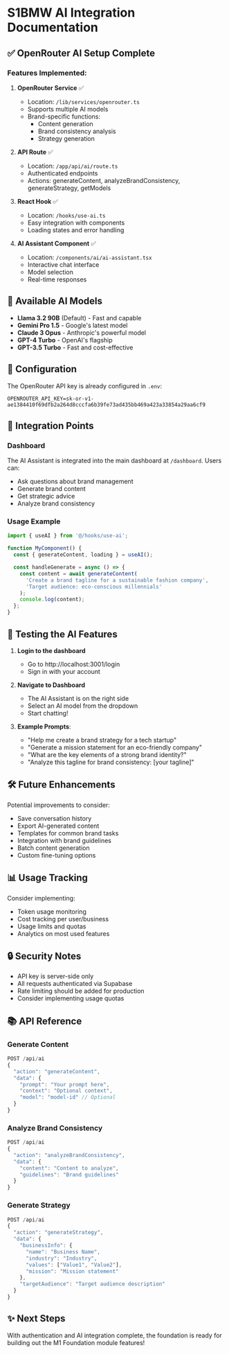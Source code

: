 # S1BMW AI Integration Documentation

## ✅ OpenRouter AI Setup Complete

### Features Implemented:

1. **OpenRouter Service** ✅
   - Location: `/lib/services/openrouter.ts`
   - Supports multiple AI models
   - Brand-specific functions:
     - Content generation
     - Brand consistency analysis
     - Strategy generation

2. **API Route** ✅
   - Location: `/app/api/ai/route.ts`
   - Authenticated endpoints
   - Actions: generateContent, analyzeBrandConsistency, generateStrategy, getModels

3. **React Hook** ✅
   - Location: `/hooks/use-ai.ts`
   - Easy integration with components
   - Loading states and error handling

4. **AI Assistant Component** ✅
   - Location: `/components/ai/ai-assistant.tsx`
   - Interactive chat interface
   - Model selection
   - Real-time responses

## 🤖 Available AI Models

- **Llama 3.2 90B** (Default) - Fast and capable
- **Gemini Pro 1.5** - Google's latest model
- **Claude 3 Opus** - Anthropic's powerful model
- **GPT-4 Turbo** - OpenAI's flagship
- **GPT-3.5 Turbo** - Fast and cost-effective

## 🔑 Configuration

The OpenRouter API key is already configured in `.env`:

```env
OPENROUTER_API_KEY=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
```

## 📍 Integration Points

### Dashboard

The AI Assistant is integrated into the main dashboard at `/dashboard`. Users can:

- Ask questions about brand management
- Generate brand content
- Get strategic advice
- Analyze brand consistency

### Usage Example

```typescript
import { useAI } from '@/hooks/use-ai';

function MyComponent() {
  const { generateContent, loading } = useAI();

  const handleGenerate = async () => {
    const content = await generateContent(
      'Create a brand tagline for a sustainable fashion company',
      'Target audience: eco-conscious millennials'
    );
    console.log(content);
  };
}
```

## 🚀 Testing the AI Features

1. **Login to the dashboard**
   - Go to http://localhost:3001/login
   - Sign in with your account

2. **Navigate to Dashboard**
   - The AI Assistant is on the right side
   - Select an AI model from the dropdown
   - Start chatting!

3. **Example Prompts**:
   - "Help me create a brand strategy for a tech startup"
   - "Generate a mission statement for an eco-friendly company"
   - "What are the key elements of a strong brand identity?"
   - "Analyze this tagline for brand consistency: [your tagline]"

## 🛠 Future Enhancements

Potential improvements to consider:

- Save conversation history
- Export AI-generated content
- Templates for common brand tasks
- Integration with brand guidelines
- Batch content generation
- Custom fine-tuning options

## 📊 Usage Tracking

Consider implementing:

- Token usage monitoring
- Cost tracking per user/business
- Usage limits and quotas
- Analytics on most used features

## 🔒 Security Notes

- API key is server-side only
- All requests authenticated via Supabase
- Rate limiting should be added for production
- Consider implementing usage quotas

## 📚 API Reference

### Generate Content

```javascript
POST /api/ai
{
  "action": "generateContent",
  "data": {
    "prompt": "Your prompt here",
    "context": "Optional context",
    "model": "model-id" // Optional
  }
}
```

### Analyze Brand Consistency

```javascript
POST /api/ai
{
  "action": "analyzeBrandConsistency",
  "data": {
    "content": "Content to analyze",
    "guidelines": "Brand guidelines"
  }
}
```

### Generate Strategy

```javascript
POST /api/ai
{
  "action": "generateStrategy",
  "data": {
    "businessInfo": {
      "name": "Business Name",
      "industry": "Industry",
      "values": ["Value1", "Value2"],
      "mission": "Mission statement"
    },
    "targetAudience": "Target audience description"
  }
}
```

## ✨ Next Steps

With authentication and AI integration complete, the foundation is ready for building out the M1 Foundation module features!
